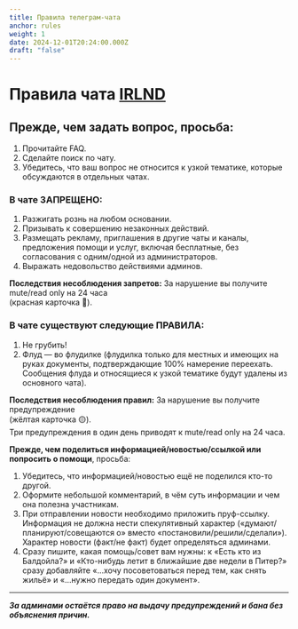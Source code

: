 ```yaml
---
title: Правила телеграм-чата
anchor: rules
weight: 1
date: 2024-12-01T20:24:00.000Z
draft: "false"
---
```

# Правила чата [IRLND](https://t.me/irlnd)

## **Прежде, чем задать вопрос**, просьба:
1. Прочитайте FAQ.
2. Сделайте поиск по чату.
3. Убедитесь, что ваш вопрос не относится к узкой тематике, которые обсуждаются в отдельных чатах.

### В чате **ЗАПРЕЩЕНО**:
1. Разжигать рознь на любом основании.
2. Призывать к совершению незаконных действий.
3. Размещать рекламу, приглашения в другие чаты и каналы, предложения помощи и услуг, включая бесплатные, без согласования с одним/одной из администраторов.
4. Выражать недовольство действиями админов.

**Последствия несоблюдения запретов:**
За нарушение вы получите mute/read only на 24 часа  
(красная карточка 🔴).

### В чате существуют следующие **ПРАВИЛА**:
1. Не грубить!
2. Флуд — во флудилке (флудилка только для местных и имеющих на руках документы, подтверждающие 100% намерение переехать. Сообщения флуда и относящиеся к узкой тематике будут удалены из основного чата).

**Последствия несоблюдения правил:**
За нарушение вы получите предупреждение  
(жёлтая карточка 🟡).  
Три предупреждения в один день приводят к mute/read only на 24 часа.

**Прежде, чем поделиться информацией/новостью/ссылкой или попросить о помощи**, просьба:
1. Убедитесь, что информацией/новостью ещё не поделился кто-то другой.
2. Оформите небольшой комментарий, в чём суть информации и чем она полезна участникам.
3. При отправлении новости необходимо приложить пруф-ссылку. Информация не должна нести спекулятивный характер («думают/планируют/совещаются о» вместо «постановили/решили/сделали»). Характер новости (факт/не факт) будет определяться админами.
4. Сразу пишите, какая помощь/совет вам нужны: к «Есть кто из Балдойла?» и «Кто-нибудь летит в ближайшие две недели в Питер?» сразу добавляйте «...хочу посоветоваться перед тем, как снять жильё» и «...нужно передать один документ».

---

**_За админами остаётся право на выдачу предупреждений и бана без объяснения причин._**
